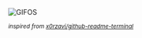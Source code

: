 <div align="justify">
<picture>
    <source media="(prefers-color-scheme: dark)" srcset="https://i.ibb.co/d4P6JCZc/output-gif.gif">
    <source media="(prefers-color-scheme: light)" srcset="https://i.ibb.co/d4P6JCZc/output-gif.gif">
    <img alt="GIFOS" src="https://i.ibb.co/d4P6JCZc/output-gif.gif">
</picture>

<sub><i>inspired from [x0rzavi/github-readme-terminal](https://github.com/x0rzavi/github-readme-terminal)</i></sub>

</div>

<!-- Image deletion URL: https://ibb.co/WvkFp8C3/4ec05a9ba140fb1a5be21cc086a3c3f4 -->